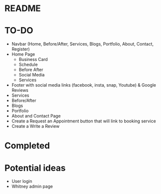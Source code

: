 # README

# TO-DO
* Navbar (Home, Before/After, Services, Blogs, Portfolio, About, Contact, Register)
* Home Page
    * Business Card
    * Schedule
    * Before After
    * Social Media
    * Services
* Footer with social media links (facebook, insta, snap, Youtube) & Google Reviews
* Services
* Before/After
* Blogs
* Portfolio
* About and Contact Page
* Create a Request an Appointment button that will link to booking service
* Create a Write a Review

# Completed

# Potential ideas
* User login
* Whitney admin page
